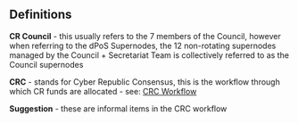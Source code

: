

## Definitions

**CR Council** - this usually refers to the 7 members of the Council, however when referring to the dPoS Supernodes, the 12 non-rotating supernodes managed by the Council + Secretariat Team
is collectively referred to as the Council supernodes

**CRC** - stands for Cyber Republic Consensus, this is the workflow through which CR funds are allocated - see: [CRC Workflow](/overview/crc.md)

**Suggestion** - these are informal items in the CRC workflow
